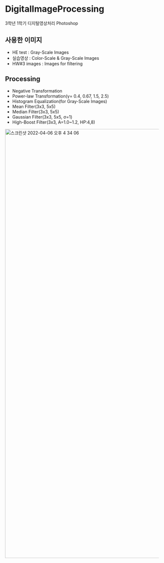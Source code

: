 # DigitalImageProcessing
3학년 1학기 디지털영상처리 Photoshop

## 사용한 이미지
- HE test : Gray-Scale Images
- 실습영상 : Color-Scale & Gray-Scale Images
- HW#3 images : Images for filtering

## Processing
- Negative Transformation
- Power-law Transformation(γ= 0.4, 0.67, 1.5, 2.5)
- Histogram Equalization(for Gray-Scale Images)
- Mean Filter(3x3, 5x5)
- Median Filter(3x3, 5x5)
- Gaussian Filter(3x3, 5x5, σ=1)
- High-Boost Filter(3x3, A=1.0~1.2, HP:4,8)

<img width="1401" alt="스크린샷 2022-04-06 오후 4 34 06" src="https://user-images.githubusercontent.com/82302700/161920940-0c2876e7-ed5e-48ea-9772-d2f3ff0e4652.png">

